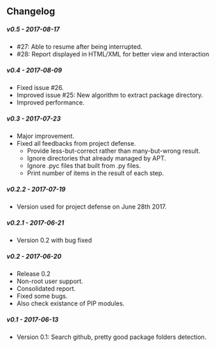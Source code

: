 ## Changelog
##### v0.5 - 2017-08-17
* #27: Able to resume after being interrupted.
* #28: Report displayed in HTML/XML for better 
view and interaction

##### v0.4 - 2017-08-09
* Fixed issue #26.
* Improved issue #25: New algorithm to extract package directory.
* Improved performance.

##### v0.3 - 2017-07-23
* Major improvement.
* Fixed all feedbacks from project defense.
  * Provide less-but-correct rather than many-but-wrong result.
  * Ignore directories that already managed by APT.
  * Ignore .pyc files that built from .py files.
  * Print number of items in the result of each step.

##### v0.2.2 - 2017-07-19
* Version used for project defense on June 28th 2017.

##### v0.2.1 - 2017-06-21
* Version 0.2 with bug fixed

##### v0.2 - 2017-06-20
* Release 0.2
* Non-root user support.
* Consolidated report.
* Fixed some bugs.
* Also check existance of PIP modules.

##### v0.1 - 2017-06-13
* Version 0.1: Search github, pretty good package folders detection.
